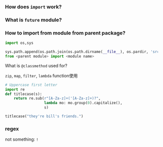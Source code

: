 ### How does `import` work?

### What is `future` module?

### How to import from module from parent package?
```python
import os,sys

sys.path.append(os.path.join(os.path.dirname(__file__), os.pardir, 'src'))
from <parent module> import <module name>
```

What is `@classmethod` used for?


`zip`, `map`, `filter`, `lambda` function使用

```python
# Uppercase first letter
import re
def titlecase(s):
    return re.sub(r"[A-Za-z]+('[A-Za-z]+)?",
                  lambda mo: mo.group(0).capitalize(),
                  s)

titlecase("they're bill's friends.")
```
### regex
not something: `!`
